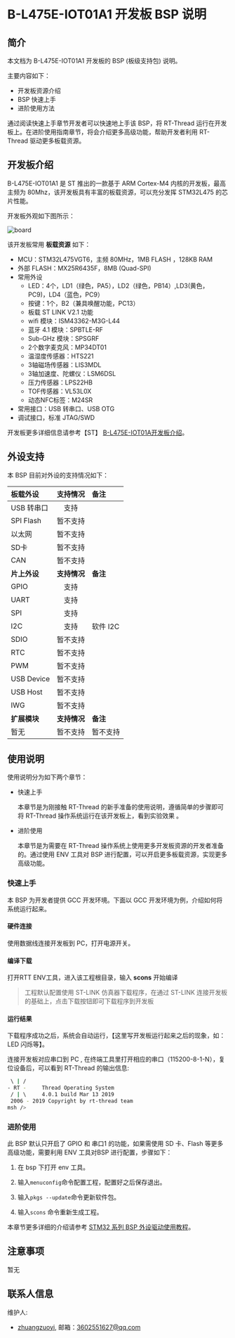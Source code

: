 # B-L475E-IOT01A1 开发板 BSP 说明

## 简介

本文档为 B-L475E-IOT01A1 开发板的 BSP (板级支持包) 说明。

主要内容如下：

- 开发板资源介绍
- BSP 快速上手
- 进阶使用方法

通过阅读快速上手章节开发者可以快速地上手该 BSP，将 RT-Thread 运行在开发板上。在进阶使用指南章节，将会介绍更多高级功能，帮助开发者利用 RT-Thread 驱动更多板载资源。

## 开发板介绍

B-L475E-IOT01A1 是 ST 推出的一款基于 ARM Cortex-M4 内核的开发板，最高主频为 80Mhz，该开发板具有丰富的板载资源，可以充分发挥 STM32L475 的芯片性能。

开发板外观如下图所示：

![board](figures/board.png)

该开发板常用 **板载资源** 如下：

- MCU：STM32L475VGT6，主频 80MHz，1MB FLASH ，128KB RAM
- 外部 FLASH：MX25R6435F，8MB (Quad-SPI)
- 常用外设
  - LED：4个，LD1（绿色，PA5），LD2（绿色，PB14）,LD3(黄色，PC9)，LD4（蓝色，PC9）
  - 按键：1个，B2（兼具唤醒功能，PC13）
  - 板载 ST LINK V2.1 功能
  - wifi 模块：ISM43362-M3G-L44
  - 蓝牙 4.1 模块：SPBTLE-RF
  - Sub-GHz 模块：SPSGRF
  - 2个数字麦克风：MP34DT01
  - 温湿度传感器：HTS221
  - 3轴磁场传感器：LIS3MDL
  - 3轴加速度、陀螺仪：LSM6DSL
  - 压力传感器：LPS22HB
  - TOF传感器：VL53L0X
  - 动态NFC标签：M24SR 
- 常用接口：USB 转串口、USB OTG
- 调试接口，标准 JTAG/SWD

开发板更多详细信息请参考【ST】 [B-L475E-IOT01A开发板介绍]([https://xxx](https://www.st.com/en/evaluation-tools/b-l475e-iot01a.html))。

## 外设支持

本 BSP 目前对外设的支持情况如下：

| **板载外设**      | **支持情况** | **备注**                              |
| :----------------- | :----------: | :------------------------------------- |
| USB 转串口        |     支持     |                                       |
| SPI Flash         |    暂不支持     |                                       |
| 以太网            |     暂不支持    |                                       |
| SD卡              |   暂不支持   |                                       |
| CAN               |   暂不支持   |                                       |
| **片上外设**      | **支持情况** | **备注**                              |
| GPIO              |     支持     |                                      |
| UART              |     支持     |                                      |
| SPI               |     支持     |                                      |
| I2C               |     支持     | 软件 I2C                              |
| SDIO              |   暂不支持   |                                       |
| RTC               |   暂不支持   |                                      |
| PWM               |   暂不支持   |                                      |
| USB Device        |   暂不支持   |                                      |
| USB Host          |   暂不支持   |                                      |
| IWG               |   暂不支持   |                                      |
| **扩展模块**      | **支持情况** | **备注**                              |
| 暂无              |   暂不支持   | 暂不支持                              |

## 使用说明

使用说明分为如下两个章节：

- 快速上手

    本章节是为刚接触 RT-Thread 的新手准备的使用说明，遵循简单的步骤即可将 RT-Thread 操作系统运行在该开发板上，看到实验效果 。

- 进阶使用

    本章节是为需要在 RT-Thread 操作系统上使用更多开发板资源的开发者准备的。通过使用 ENV 工具对 BSP 进行配置，可以开启更多板载资源，实现更多高级功能。


### 快速上手

本 BSP 为开发者提供 GCC 开发环境。下面以 GCC 开发环境为例，介绍如何将系统运行起来。

#### 硬件连接

使用数据线连接开发板到 PC，打开电源开关。

#### 编译下载

打开RTT ENV工具，进入该工程根目录，输入 **scons** 开始编译

> 工程默认配置使用 ST-LINK 仿真器下载程序，在通过 ST-LINK 连接开发板的基础上，点击下载按钮即可下载程序到开发板

#### 运行结果

下载程序成功之后，系统会自动运行，【这里写开发板运行起来之后的现象，如：LED 闪烁等】。

连接开发板对应串口到 PC , 在终端工具里打开相应的串口（115200-8-1-N），复位设备后，可以看到 RT-Thread 的输出信息:

```bash
 \ | /
- RT -     Thread Operating System
 / | \     4.0.1 build Mar 13 2019
 2006 - 2019 Copyright by rt-thread team
msh />
```
### 进阶使用

此 BSP 默认只开启了 GPIO 和 串口1 的功能，如果需使用 SD 卡、Flash 等更多高级功能，需要利用 ENV 工具对BSP 进行配置，步骤如下：

1. 在 bsp 下打开 env 工具。

2. 输入`menuconfig`命令配置工程，配置好之后保存退出。

3. 输入`pkgs --update`命令更新软件包。

4. 输入`scons` 命令重新生成工程。

本章节更多详细的介绍请参考 [STM32 系列 BSP 外设驱动使用教程](../docs/STM32系列BSP外设驱动使用教程.md)。

## 注意事项

暂无

## 联系人信息

维护人:

-  [zhuangzuoyi]([https://个人主页](https://github.com/zhuangzuoyi/)), 邮箱：<3602551627@qq.com>

